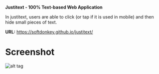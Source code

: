 <b>Justitext - 100% Text-based Web Application</b><br>

In justitext, users are able to click (or tap if it is used in mobile) and then hide small pieces of text.

<B>URL:</B> https://softdonkey.github.io/justitext/

# Screenshot

![alt tag](https://raw.githubusercontent.com/softdonkey/justitext/master/screenshot.png)
